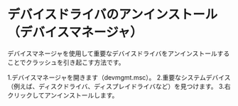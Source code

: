 # デバイスドライバのアンインストール（デバイスマネージャ）
デバイスマネージャを使用して重要なデバイスドライバをアンインストールすることでクラッシュを引き起こす方法です。

1.デバイスマネージャを開きます（devmgmt.msc）。
2.重要なシステムデバイス（例えば、ディスクドライバ、ディスプレイドライバなど）を見つけます。
3.右クリックしてアンインストールします。